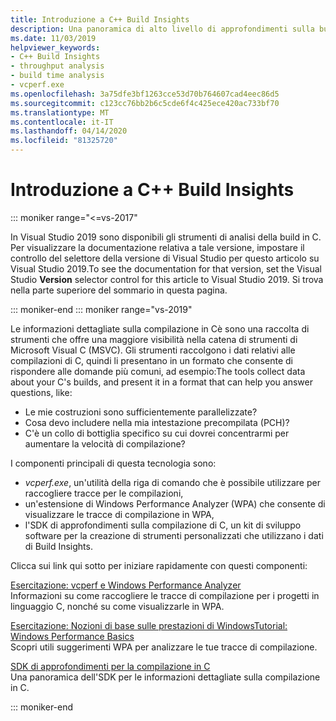 ```yaml
---
title: Introduzione a C++ Build Insights
description: Una panoramica di alto livello di approfondimenti sulla build di C.
ms.date: 11/03/2019
helpviewer_keywords:
- C++ Build Insights
- throughput analysis
- build time analysis
- vcperf.exe
ms.openlocfilehash: 3a75dfe3bf1263cce53d70b764607cad4eec86d5
ms.sourcegitcommit: c123cc76bb2b6c5cde6f4c425ece420ac733bf70
ms.translationtype: MT
ms.contentlocale: it-IT
ms.lasthandoff: 04/14/2020
ms.locfileid: "81325720"
---
```

# <a name="get-started-with-c-build-insights"></a>Introduzione a C++ Build Insights

::: moniker range="<=vs-2017"

In Visual Studio 2019 sono disponibili gli strumenti di analisi della build in C. Per visualizzare la documentazione relativa a tale versione, impostare il controllo del selettore della versione di Visual Studio per questo articolo su Visual Studio 2019.To see the documentation for that version, set the Visual Studio **Version** selector control for this article to Visual Studio 2019. Si trova nella parte superiore del sommario in questa pagina.

::: moniker-end
::: moniker range="vs-2019"

Le informazioni dettagliate sulla compilazione in Cè sono una raccolta di strumenti che offre una maggiore visibilità nella catena di strumenti di Microsoft Visual C (MSVC). Gli strumenti raccolgono i dati relativi alle compilazioni di C, quindi li presentano in un formato che consente di rispondere alle domande più comuni, ad esempio:The tools collect data about your C's builds, and present it in a format that can help you answer questions, like:

- Le mie costruzioni sono sufficientemente parallelizzate?
- Cosa devo includere nella mia intestazione precompilata (PCH)?
- C'è un collo di bottiglia specifico su cui dovrei concentrarmi per aumentare la velocità di compilazione?

I componenti principali di questa tecnologia sono:

- *vcperf.exe*, un'utilità della riga di comando che è possibile utilizzare per raccogliere tracce per le compilazioni,
- un'estensione di Windows Performance Analyzer (WPA) che consente di visualizzare le tracce di compilazione in WPA,
- l'SDK di approfondimenti sulla compilazione di C, un kit di sviluppo software per la creazione di strumenti personalizzati che utilizzano i dati di Build Insights.

Clicca sui link qui sotto per iniziare rapidamente con questi componenti:

[Esercitazione: vcperf e Windows Performance Analyzer](tutorials/vcperf-and-wpa.md)\
Informazioni su come raccogliere le tracce di compilazione per i progetti in linguaggio C, nonché su come visualizzarle in WPA.

[Esercitazione: Nozioni di base sulle prestazioni di WindowsTutorial: Windows Performance Basics](tutorials/wpa-basics.md)\
Scopri utili suggerimenti WPA per analizzare le tue tracce di compilazione.

[SDK di approfondimenti per la compilazione in C](reference/sdk/overview.md)\
Una panoramica dell'SDK per le informazioni dettagliate sulla compilazione in C.

::: moniker-end
